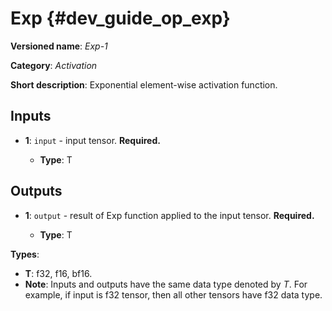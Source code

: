 # Exp {#dev_guide_op_exp}

**Versioned name**: *Exp-1*

**Category**: *Activation*

**Short description**: Exponential element-wise activation function.

## Inputs

* **1**: ``input`` - input tensor. **Required.**

  * **Type**: T

## Outputs

* **1**: ``output`` - result of Exp function applied to the input tensor.
  **Required.**

  * **Type**: T

**Types**:

* **T**: f32, f16, bf16.
* **Note**: Inputs and outputs have the same data type denoted by *T*. For
  example, if input is f32 tensor, then all other tensors have f32 data type.
